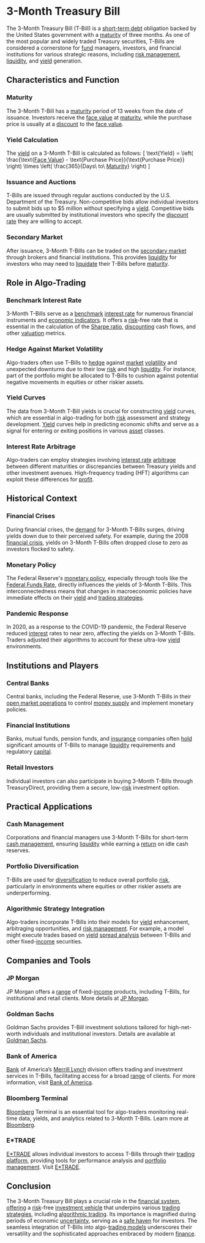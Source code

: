 # 3-Month Treasury Bill

The 3-Month Treasury Bill (T-Bill) is a [short-term debt](../s/short-term_debt.md) obligation backed by the United States government with a [maturity](../m/maturity.md) of three months. As one of the most popular and widely traded Treasury securities, T-Bills are considered a cornerstone for [fund](../f/fund.md) managers, investors, and financial institutions for various strategic reasons, including [risk management](../r/risk_management.md), [liquidity](../l/liquidity.md), and [yield](../y/yield.md) generation.

## Characteristics and Function

### Maturity
The 3-Month T-Bill has a [maturity](../m/maturity.md) period of 13 weeks from the date of issuance. Investors receive the [face value](../f/face_value.md) at [maturity](../m/maturity.md), while the purchase price is usually at a [discount](../d/discount.md) to the [face value](../f/face_value.md).

### Yield Calculation
The [yield](../y/yield.md) on a 3-Month T-Bill is calculated as follows:
\[ \text{Yield} = \left( \frac{\text{[Face Value](../f/face_value.md)} - \text{Purchase Price}}{\text{Purchase Price}} \right) \times \left( \frac{365}{Days\ to\ [Maturity](../m/maturity.md)} \right) \]

### Issuance and Auctions
T-Bills are issued through regular auctions conducted by the U.S. Department of the Treasury. Non-competitive bids allow individual investors to submit bids up to $5 million without specifying a [yield](../y/yield.md). Competitive bids are usually submitted by institutional investors who specify the [discount rate](../d/discount_rate.md) they are willing to accept.

### Secondary Market
After issuance, 3-Month T-Bills can be traded on the [secondary market](../s/secondary_market.md) through brokers and financial institutions. This provides [liquidity](../l/liquidity.md) for investors who may need to [liquidate](../l/liquidate.md) their T-Bills before [maturity](../m/maturity.md).

## Role in Algo-Trading

### Benchmark Interest Rate
3-Month T-Bills serve as a [benchmark](../b/benchmark.md) [interest rate](../i/interest_rate.md) for numerous financial instruments and [economic indicators](../e/economic_indicators.md). It offers a [risk](../r/risk.md)-free rate that is essential in the calculation of the [Sharpe ratio](../s/sharpe_ratio.md), [discounting](../d/discounting.md) cash flows, and other [valuation](../v/valuation.md) metrics.

### Hedge Against Market Volatility
Algo-traders often use T-Bills to [hedge](../h/hedge.md) against [market](../m/market.md) [volatility](../v/volatility.md) and unexpected downturns due to their low [risk](../r/risk.md) and high [liquidity](../l/liquidity.md). For instance, part of the portfolio might be allocated to T-Bills to cushion against potential negative movements in equities or other riskier assets.

### Yield Curves
The data from 3-Month T-Bill yields is crucial for constructing [yield](../y/yield.md) curves, which are essential in algo-trading for both [risk](../r/risk.md) assessment and strategy development. [Yield](../y/yield.md) curves help in predicting economic shifts and serve as a signal for entering or exiting positions in various [asset](../a/asset.md) classes.

### Interest Rate Arbitrage
Algo-traders can employ strategies involving [interest rate](../i/interest_rate.md) [arbitrage](../a/arbitrage.md) between different maturities or discrepancies between Treasury yields and other investment avenues. High-frequency trading (HFT) algorithms can exploit these differences for [profit](../p/profit.md).

## Historical Context

### Financial Crises
During financial crises, the [demand](../d/demand.md) for 3-Month T-Bills surges, driving yields down due to their perceived safety. For example, during the 2008 [financial crisis](../f/financial_crisis.md), yields on 3-Month T-Bills often dropped close to zero as investors flocked to safety.

### Monetary Policy
The Federal Reserve's [monetary policy](../m/monetary_policy.md), especially through tools like the [Federal Funds Rate](../f/federal_funds_rate.md), directly influences the yields of 3-Month T-Bills. This interconnectedness means that changes in macroeconomic policies have immediate effects on their [yield](../y/yield.md) and [trading strategies](../t/trading_strategies.md).

### Pandemic Response
In 2020, as a response to the COVID-19 pandemic, the Federal Reserve reduced [interest](../i/interest.md) rates to near zero, affecting the yields on 3-Month T-Bills. Traders adjusted their algorithms to account for these ultra-low [yield](../y/yield.md) environments.

## Institutions and Players

### Central Banks
Central banks, including the Federal Reserve, use 3-Month T-Bills in their [open market operations](../o/open_market_operations.md) to control [money supply](../m/money_supply.md) and implement monetary policies.

### Financial Institutions
Banks, mutual funds, pension funds, and [insurance](../i/insurance.md) companies often [hold](../h/hold.md) significant amounts of T-Bills to manage [liquidity](../l/liquidity.md) requirements and regulatory [capital](../c/capital.md).

### Retail Investors
Individual investors can also participate in buying 3-Month T-Bills through TreasuryDirect, providing them a secure, low-[risk](../r/risk.md) investment option.

## Practical Applications

### Cash Management
Corporations and financial managers use 3-Month T-Bills for short-term [cash management](../c/cash_management.md), ensuring [liquidity](../l/liquidity.md) while earning a [return](../r/return.md) on idle cash reserves.

### Portfolio Diversification
T-Bills are used for [diversification](../d/diversification.md) to reduce overall portfolio [risk](../r/risk.md), particularly in environments where equities or other riskier assets are underperforming.

### Algorithmic Strategy Integration
Algo-traders incorporate T-Bills into their models for [yield](../y/yield.md) enhancement, arbitraging opportunities, and [risk management](../r/risk_management.md). For example, a model might execute trades based on [yield](../y/yield.md) [spread analysis](../s/spread_analysis.md) between T-Bills and other fixed-[income](../i/income.md) securities.

## Companies and Tools

### JP Morgan
JP Morgan offers a [range](../r/range.md) of fixed-[income](../i/income.md) products, including T-Bills, for institutional and retail clients. More details at [JP Morgan](https://www.jpmorgan.com/wealth-management).

### Goldman Sachs
Goldman Sachs provides T-Bill investment solutions tailored for high-net-worth individuals and institutional investors. Details are available at [Goldman Sachs](https://www.goldmansachs.com/).

### Bank of America
[Bank](../b/bank.md) of America’s [Merrill Lynch](../m/merrill_lynch.md) division offers trading and investment services in T-Bills, facilitating access for a broad [range](../r/range.md) of clients. For more information, visit [Bank of America](https://www.bofaml.com/).

### Bloomberg Terminal
[Bloomberg](../b/bloomberg.md) Terminal is an essential tool for algo-traders monitoring real-time data, yields, and analytics related to 3-Month T-Bills. Learn more at [Bloomberg](https://www.bloomberg.com/professional/solution/bloomberg-terminal/).

### E*TRADE
[E*TRADE](../e/e_trade.md) allows individual investors to access T-Bills through their [trading platform](../t/trading_platform.md), providing tools for performance analysis and [portfolio management](../p/portfolio_management.md). Visit [E*TRADE](https://us.etrade.com/).

## Conclusion

The 3-Month Treasury Bill plays a crucial role in the [financial system](../f/financial_system.md), [offering](../o/offering.md) a [risk](../r/risk.md)-free [investment vehicle](../i/investment_vehicle.md) that underpins various [trading strategies](../t/trading_strategies.md), including [algorithmic trading](../a/algorithmic_trading.md). Its importance is magnified during periods of economic [uncertainty](../u/uncertainty_in_trading.md), serving as a [safe haven](../s/safe_haven.md) for investors. The seamless integration of T-Bills into algo-[trading models](../t/trading_models.md) underscores their versatility and the sophisticated approaches embraced by modern [finance](../f/finance.md).